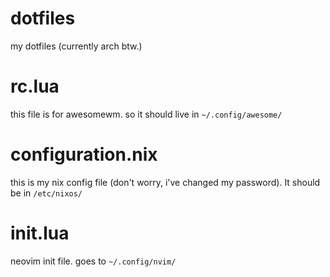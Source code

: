 # dotfiles
my dotfiles (currently arch btw.)

# rc.lua
this file is for awesomewm. so it should live in `~/.config/awesome/`

# configuration.nix
this is my nix config file (don't worry, i've changed my password). It should be in `/etc/nixos/`

# init.lua
neovim init file. goes to `~/.config/nvim/`
